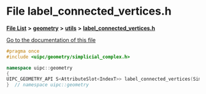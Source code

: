 

# File label\_connected\_vertices.h

[**File List**](files.md) **>** [**geometry**](dir_04894967a28d068f10a69f6e8a07a2cb.md) **>** [**utils**](dir_739799d2da88efedfd4a7c44220c72e4.md) **>** [**label\_connected\_vertices.h**](label__connected__vertices_8h.md)

[Go to the documentation of this file](label__connected__vertices_8h.md)


```C++
#pragma once
#include <uipc/geometry/simplicial_complex.h>

namespace uipc::geometry
{
UIPC_GEOMETRY_API S<AttributeSlot<IndexT>> label_connected_vertices(SimplicialComplex& complex);
}  // namespace uipc::geometry
```


